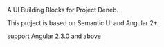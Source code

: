 A UI Building Blocks for Project Deneb.

This project is based on Semantic UI and Angular 2+

support Angular 2.3.0 and above
